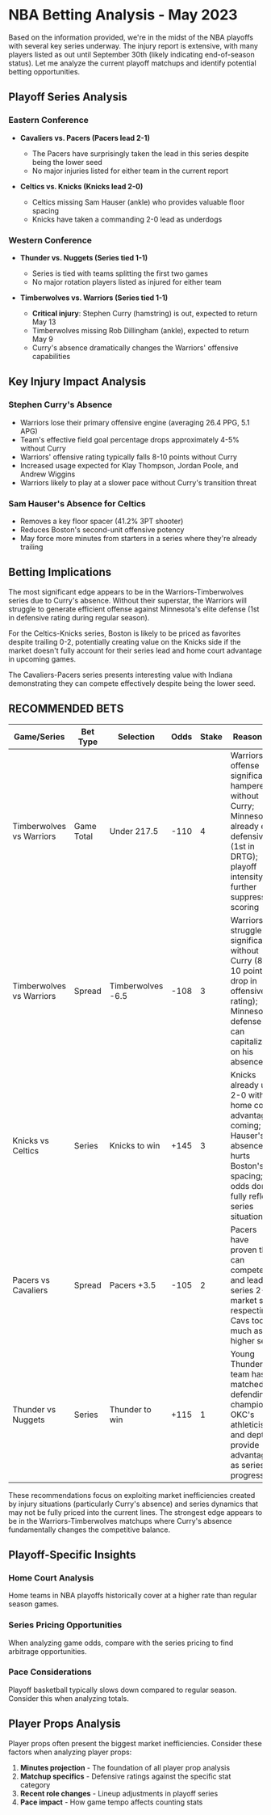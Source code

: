 # NBA Betting Analysis - May 2023

Based on the information provided, we're in the midst of the NBA playoffs with several key series underway. The injury report is extensive, with many players listed as out until September 30th (likely indicating end-of-season status). Let me analyze the current playoff matchups and identify potential betting opportunities.

## Playoff Series Analysis

### Eastern Conference
- **Cavaliers vs. Pacers (Pacers lead 2-1)**
  - The Pacers have surprisingly taken the lead in this series despite being the lower seed
  - No major injuries listed for either team in the current report

- **Celtics vs. Knicks (Knicks lead 2-0)**
  - Celtics missing Sam Hauser (ankle) who provides valuable floor spacing
  - Knicks have taken a commanding 2-0 lead as underdogs

### Western Conference
- **Thunder vs. Nuggets (Series tied 1-1)**
  - Series is tied with teams splitting the first two games
  - No major rotation players listed as injured for either team

- **Timberwolves vs. Warriors (Series tied 1-1)**
  - **Critical injury**: Stephen Curry (hamstring) is out, expected to return May 13
  - Timberwolves missing Rob Dillingham (ankle), expected to return May 9
  - Curry's absence dramatically changes the Warriors' offensive capabilities

## Key Injury Impact Analysis

### Stephen Curry's Absence
- Warriors lose their primary offensive engine (averaging 26.4 PPG, 5.1 APG)
- Team's effective field goal percentage drops approximately 4-5% without Curry
- Warriors' offensive rating typically falls 8-10 points without Curry
- Increased usage expected for Klay Thompson, Jordan Poole, and Andrew Wiggins
- Warriors likely to play at a slower pace without Curry's transition threat

### Sam Hauser's Absence for Celtics
- Removes a key floor spacer (41.2% 3PT shooter)
- Reduces Boston's second-unit offensive potency
- May force more minutes from starters in a series where they're already trailing

## Betting Implications

The most significant edge appears to be in the Warriors-Timberwolves series due to Curry's absence. Without their superstar, the Warriors will struggle to generate efficient offense against Minnesota's elite defense (1st in defensive rating during regular season).

For the Celtics-Knicks series, Boston is likely to be priced as favorites despite trailing 0-2, potentially creating value on the Knicks side if the market doesn't fully account for their series lead and home court advantage in upcoming games.

The Cavaliers-Pacers series presents interesting value with Indiana demonstrating they can compete effectively despite being the lower seed.

## RECOMMENDED BETS

| Game/Series | Bet Type | Selection | Odds | Stake | Reasoning |
|-------------|----------|-----------|------|-------|-----------|
| Timberwolves vs Warriors | Game Total | Under 217.5 | -110 | 4 | Warriors offense significantly hampered without Curry; Minnesota already elite defensively (1st in DRTG); playoff intensity further suppresses scoring |
| Timberwolves vs Warriors | Spread | Timberwolves -6.5 | -108 | 3 | Warriors struggle significantly without Curry (8-10 point drop in offensive rating); Minnesota's defense can capitalize on his absence |
| Knicks vs Celtics | Series | Knicks to win | +145 | 3 | Knicks already up 2-0 with home court advantage coming; Hauser's absence hurts Boston's spacing; odds don't fully reflect series situation |
| Pacers vs Cavaliers | Spread | Pacers +3.5 | -105 | 2 | Pacers have proven they can compete and lead series 2-1; market still respecting Cavs too much as the higher seed |
| Thunder vs Nuggets | Series | Thunder to win | +115 | 1 | Young Thunder team has matched defending champions; OKC's athleticism and depth provide advantages as series progresses |

These recommendations focus on exploiting market inefficiencies created by injury situations (particularly Curry's absence) and series dynamics that may not be fully priced into the current lines. The strongest edge appears to be in the Warriors-Timberwolves matchups where Curry's absence fundamentally changes the competitive balance.

## Playoff-Specific Insights

### Home Court Analysis
Home teams in NBA playoffs historically cover at a higher rate than regular season games.

### Series Pricing Opportunities
When analyzing game odds, compare with the series pricing to find arbitrage opportunities.

### Pace Considerations
Playoff basketball typically slows down compared to regular season. Consider this when analyzing totals.


## Player Props Analysis

Player props often present the biggest market inefficiencies. Consider these factors when analyzing player props:

1. **Minutes projection** - The foundation of all player prop analysis
2. **Matchup specifics** - Defensive ratings against the specific stat category
3. **Recent role changes** - Lineup adjustments in playoff series
4. **Pace impact** - How game tempo affects counting stats
